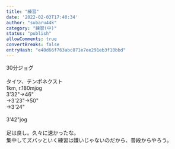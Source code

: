 ```yaml
---
title: "練習"
date: '2022-02-03T17:40:34'
author: "subaru44k"
category: "練習(中)"
status: "publish"
allowComments: true
convertBreaks: false
entryHash: "e40d66f763abc871e7ee291eb3f10bbd"
---
```

30分ジョグ<br>
<br>
タイツ、テンポネクスト<br>
1km, r.180mjog<br>
3'32"→46"<br>
→3'23"→50"<br>
→3'24"<br>
<br>
3'42"jog<br>
<br>
足は良し。久々に速かったな。<br>
集中してズバッといく練習は嫌いじゃないのだから、普段からやろう。
